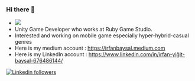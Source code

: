### Hi there 👋
- ![](https://komarev.com/ghpvc/?username=irfanbaysal&style=flat-square)
- Unity Game Developer who works at Ruby Game Studio.
- Interested and working on mobile game especially hyper-hybrid-casual genres
- Here is my medium account : https://irfanbaysal.medium.com
- Here is my LinkedIn account : https://www.linkedin.com/in/irfan-yiğit-baysal-676486144/

<p align="left">
  </a>
  <a href="https://www.linkedin.com/in/codemaker2015">
    <img alt="Linkedin followers" src="https://img.shields.io/badge/followers-1.9K-blue?color=blue&logo=linkedin">
  </a>

<!--


**irfanbaysal/irfanbaysal** is a ✨ _special_ ✨ repository because its `README.md` (this file) appears on your GitHub profile.

Here are some ideas to get you started:

- 🔭 I’m currently working on ...
- 🌱 I’m currently learning ...
- 👯 I’m looking to collaborate on ...
- 🤔 I’m looking for help with ...
- 💬 Ask me about ...
- 📫 How to reach me: ...
- 😄 Pronouns: ...
- ⚡ Fun fact: ...
-->
